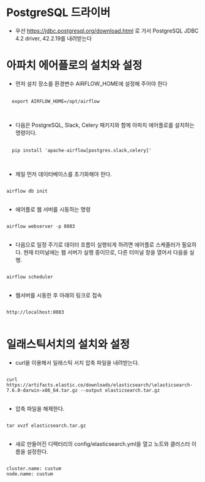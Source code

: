 # PostgreSQL 드라이버
- 우선 https://jdbc.postgresql.org/download.html 로 가서 PostgreSQL JDBC 4.2 driver, 42.2.19를 내려받는다

# 아파치 에어플로의 설치와 설정
  - 먼저 설치 장소를 환경변수 AIRFLOW_HOME에 설정해 주어야 한다
  <pre>
  <code>
  export AIRFLOW_HOME=/opt/airflow
  </code>
  </pre>
  - 다음은 PostgreSQL, Slack, Celery 패키지와 함께 아파치 에어플로를 설치하는 명령이다.
  <pre>
  <code>
  pip install 'apache-airflow[postgres.slack,celery]'
  </code>
  </pre>
- 제일 먼저 데이터베이스를 초기화해야 한다.
<pre>
<code>
airflow db init
</code>
</pre>
- 에어플로 웹 서버를 시동하는 명령
<pre>
<code>
airflow webserver -p 8083
</code>
</pre>
- 다음으로 일정 주기로 데이터 흐름이 실행되게 하려면 에어플로 스케줄러가 필요하다. 현재 터미널에는 웹 서버가 실행 중이므로, 다른 터미널 창을 열어서 다음을 실행.
<pre>
<code>
airflow scheduler
</code>
</pre>
- 웹서버를 시동한 후 아래의 링크로 접속
<pre>
<code>
http://localhost:8083
</code>
</pre>
# 일래스틱서치의 설치와 설정
- curl을 이용해서 일래스틱 서치 압축 파일을 내려받는다.
<pre>
<code>
curl https://artifacts.elastic.co/downloads/elasticsearch/\elasticsearch-7.6.0-darwin-x86_64.tar.gz --output elasticsearch.tar.gz
</code>
</pre>
- 압축 파일을 해제한다.
<pre>
<code>
tar xvzf elasticsearch.tar.gz
</code>
</pre>
- 새로 만들어진 디렉터리의 config/elasticsearch.yml을 열고 노트와 클러스터 이름을 설정한다.
<pre>
<code>
cluster.name: custum
node.name: custum
</code>
</pre>

